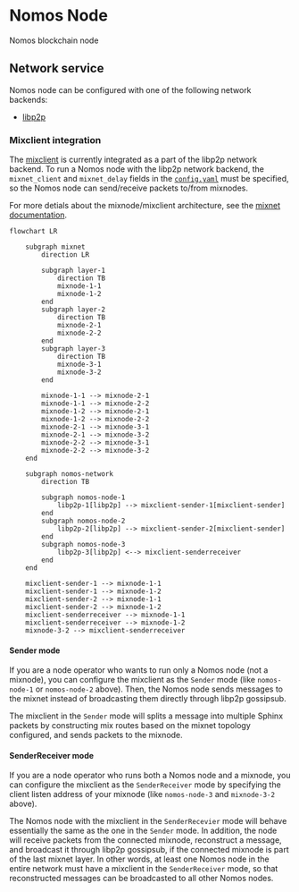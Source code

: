 # Nomos Node

Nomos blockchain node 


## Network service

Nomos node can be configured with one of the following network backends:
- [libp2p](../../nomos-services/backends/libp2p.rs)

### Mixclient integration

The [mixclient](../../mixnet/client/) is currently integrated as a part of the libp2p network backend.
To run a Nomos node with the libp2p network backend, the `mixnet_client` and `mixnet_delay` fields in the [`config.yaml`](./config.yaml) must be specified, so the Nomos node can send/receive packets to/from mixnodes.

For more detials about the mixnode/mixclient architecture, see the [mixnet documentation](../../mixnet/README.md).

```mermaid
flowchart LR

    subgraph mixnet
        direction LR

        subgraph layer-1
            direction TB
            mixnode-1-1
            mixnode-1-2
        end
        subgraph layer-2
            direction TB
            mixnode-2-1
            mixnode-2-2
        end
        subgraph layer-3
            direction TB
            mixnode-3-1
            mixnode-3-2
        end

        mixnode-1-1 --> mixnode-2-1
        mixnode-1-1 --> mixnode-2-2
        mixnode-1-2 --> mixnode-2-1
        mixnode-1-2 --> mixnode-2-2
        mixnode-2-1 --> mixnode-3-1
        mixnode-2-1 --> mixnode-3-2
        mixnode-2-2 --> mixnode-3-1
        mixnode-2-2 --> mixnode-3-2
    end

    subgraph nomos-network
        direction TB

        subgraph nomos-node-1
            libp2p-1[libp2p] --> mixclient-sender-1[mixclient-sender]
        end
        subgraph nomos-node-2
            libp2p-2[libp2p] --> mixclient-sender-2[mixclient-sender]
        end
        subgraph nomos-node-3
            libp2p-3[libp2p] <--> mixclient-senderreceiver
        end
    end
    
    mixclient-sender-1 --> mixnode-1-1
    mixclient-sender-1 --> mixnode-1-2
    mixclient-sender-2 --> mixnode-1-1
    mixclient-sender-2 --> mixnode-1-2
    mixclient-senderreceiver --> mixnode-1-1
    mixclient-senderreceiver --> mixnode-1-2
    mixnode-3-2 --> mixclient-senderreceiver
```

#### Sender mode

If you are a node operator who wants to run only a Nomos node (not a mixnode),
you can configure the mixclient as the `Sender` mode (like `nomos-node-1` or `nomos-node-2` above).
Then, the Nomos node sends messages to the mixnet instead of broadcasting them directly through libp2p gossipsub.

The mixclient in the `Sender` mode will splits a message into multiple Sphinx packets by constructing mix routes based on the mixnet topology configured, and sends packets to the mixnode.

#### SenderReceiver mode

If you are a node operator who runs both a Nomos node and a mixnode,
you can configure the mixclient as the `SenderReceiver` mode by specifying the client listen address of your mixnode (like `nomos-node-3` and `mixnode-3-2` above).

The Nomos node with the mixclient in the `SenderRecevier` mode will behave essentially the same as the one in the `Sender` mode.
In addition, the node will receive packets from the connected mixnode, reconstruct a message, and broadcast it through libp2p gossipsub, if the connected mixnode is part of the last mixnet layer.
In other words, at least one Nomos node in the entire network must have a mixclient in the `SenderReceiver` mode, so that reconstructed messages can be broadcasted to all other Nomos nodes.



